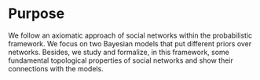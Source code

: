 
# Purpose
We follow an axiomatic approach of social networks within the probabilistic framework. We focus on two Bayesian models that put different priors over networks. Besides, we study and formalize, in this framework, some fundamental topological properties of social networks and show their connections with the models.

